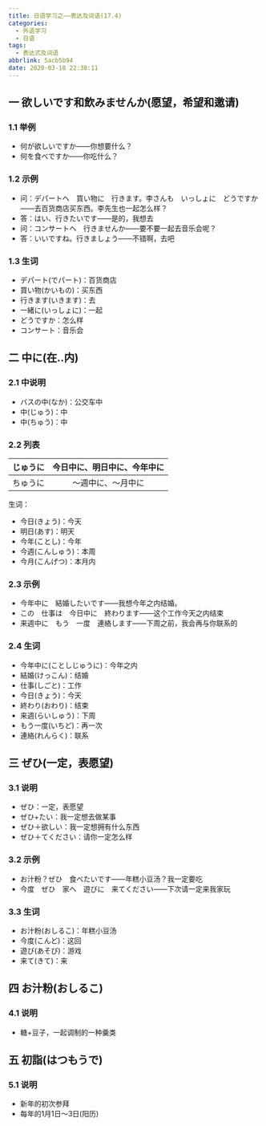 ```yaml
---
title: 日语学习之——表达及词语(17.4)
categories:
  - 外语学习
  - 日语
tags:
  - 表达式及词语
abbrlink: 5acb5b94
date: 2020-03-18 22:38:11
---
```

## 一 欲しいです和飲みませんか(愿望，希望和邀请)

### 1.1 举例

* 何が欲しいですか——你想要什么？
* 何を食べですか——你吃什么？

<!--more-->

### 1.2 示例

* 问：デパートへ　買い物に　行きます。李さんも　いっしょに　どうですか——去百货商店买东西。李先生也一起怎么样？
* 答：はい、行きたいです——是的，我想去
* 问：コンサートへ　行きませんか——要不要一起去音乐会呢？
* 答：いいですね。行きましょう——不错啊，去吧

### 1.3 生词

* デパート(でパート)：百货商店
* 買い物(かいもの)：买东西
* 行きます(いきます)：去
* 一緒に(いっしょに)：一起
* どうですか：怎么样
* コンサート：音乐会

## 二 中に(在..内)

### 2.1 中说明

* バスの中(なか)：公交车中
* 中(じゅう)：中
* 中(ちゅう)：中

### 2.2 列表

| じゅうに | 今日中に、明日中に、今年中に |
| :------: | :--------------------------: |
| ちゅうに |      〜週中に、～月中に      |

生词：  

* 今日(きょう)：今天
* 明日(あす)：明天
* 今年(ことし)：今年
* 今週(こんしゅう)：本周
* 今月(こんげつ)：本月内

### 2.3 示例

* 今年中に　結婚したいです——我想今年之内结婚。
* この　仕事は　今日中に　終わります——这个工作今天之内结束
* 来週中に　もう　一度　連絡します——下周之前，我会再与你联系的

### 2.4 生词

* 今年中に(ことしじゅうに)：今年之内
* 結婚(けっこん)：结婚
* 仕事(しごと)：工作
* 今日(きょう)：今天
* 終わり(おわり)：结束
* 来週(らいしゅう)：下周
* もう一度(いちど)：再一次
* 連絡(れんらく)：联系

## 三 ぜひ(一定，表愿望)

### 3.1 说明

* ぜひ：一定，表愿望
* ぜひ+たい：我一定想去做某事 
* ぜひ＋欲しい：我一定想拥有什么东西
* ぜひ＋てください：请你一定怎么样

### 3.2 示例

* お汁粉？ぜひ　食べたいです——年糕小豆汤？我一定要吃
* 今度　ぜひ　家へ　遊びに　来てください——下次请一定来我家玩

### 3.3 生词

* お汁粉(おしるこ)：年糕小豆汤
* 今度(こんど)：这回
* 遊び(あそび)：游戏
* 来て(きて)：来

## 四 お汁粉(おしるこ)

### 4.1 说明

* 糖+豆子，一起调制的一种羹类

## 五 初詣(はつもうで)

### 5.1 说明

* 新年的初次参拜
* 每年的1月1日～3日(阳历)